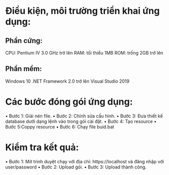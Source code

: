 # Điều kiện, môi trường triển khai ứng dụng:
## Phần cứng:
 CPU: Pentium IV 3.0 GHz trở lên
 RAM: tối thiểu 1MB
 ROM: trống 2GB trở lên
## Phần mềm:
 Windows 10
 .NET Framework 2.0 trở lên
 Visual Studio 2019

# Các bước đóng gói ứng dụng:
• Bước 1: Giải nén file.
• Bước 2: Chỉnh sửa cấu hình.
• Bước 3: Đưa thiết kế database dưới dạng lệnh vào trong gói cài đặt.
• Bước 4: Tạo resource
• Bước 5:Coppy resource
• Bước 6: Chạy file buid.bat

# Kiểm tra kết quả:
• Bước 1: Mở trình duyệt chạy với địa chỉ: https://localhost và đăng 
nhập với user/password
• Bước 2: Upload gói.
• Bước 3: Upload thành công.
 
